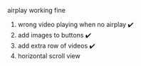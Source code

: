 airplay working fine
1. wrong video playing when no airplay ✔️
2. add images to buttons ✔️
3. add extra row of videos ✔️
4. horizontal scroll view
